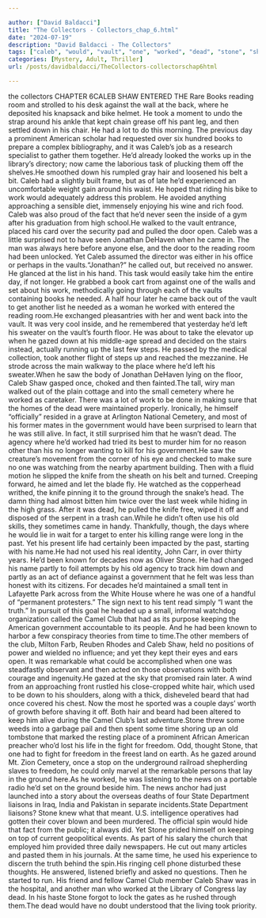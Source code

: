 ```yaml
---

author: ["David Baldacci"]
title: "The Collectors - Collectors_chap_6.html"
date: "2024-07-19"
description: "David Baldacci - The Collectors"
tags: ["caleb", "would", "vault", "one", "worked", "dead", "stone", "shaw", "book", "day", "work", "came", "yet", "club", "reading", "back", "took", "around", "american", "hair", "fact", "surprised", "jonathan", "man", "another"]
categories: [Mystery, Adult, Thriller]
url: /posts/davidbaldacci/TheCollectors-collectorschap6html

---
```


the collectors
CHAPTER 6CALEB SHAW ENTERED THE Rare Books reading room and strolled to his desk against the wall at the back, where he deposited his knapsack and bike helmet. He took a moment to undo the strap around his ankle that kept chain grease off his pant leg, and then settled down in his chair. He had a lot to do this morning. The previous day a prominent American scholar had requested over six hundred books to prepare a complex bibliography, and it was Caleb’s job as a research specialist to gather them together. He’d already looked the works up in the library’s directory; now came the laborious task of plucking them off the shelves.He smoothed down his rumpled gray hair and loosened his belt a bit. Caleb had a slightly built frame, but as of late he’d experienced an uncomfortable weight gain around his waist. He hoped that riding his bike to work would adequately address this problem. He avoided anything approaching a sensible diet, immensely enjoying his wine and rich food. Caleb was also proud of the fact that he’d never seen the inside of a gym after his graduation from high school.He walked to the vault entrance, placed his card over the security pad and pulled the door open. Caleb was a little surprised not to have seen Jonathan DeHaven when he came in. The man was always here before anyone else, and the door to the reading room had been unlocked. Yet Caleb assumed the director was either in his office or perhaps in the vaults.“Jonathan?” he called out, but received no answer. He glanced at the list in his hand. This task would easily take him the entire day, if not longer. He grabbed a book cart from against one of the walls and set about his work, methodically going through each of the vaults containing books he needed. A half hour later he came back out of the vault to get another list he needed as a woman he worked with entered the reading room.He exchanged pleasantries with her and went back into the vault. It was very cool inside, and he remembered that yesterday he’d left his sweater on the vault’s fourth floor. He was about to take the elevator up when he gazed down at his middle-age spread and decided on the stairs instead, actually running up the last few steps. He passed by the medical collection, took another flight of steps up and reached the mezzanine. He strode across the main walkway to the place where he’d left his sweater.When he saw the body of Jonathan DeHaven lying on the floor, Caleb Shaw gasped once, choked and then fainted.The tall, wiry man walked out of the plain cottage and into the small cemetery where he worked as caretaker. There was a lot of work to be done in making sure that the homes of the dead were maintained properly. Ironically, he himself “officially” resided in a grave at Arlington National Cemetery, and most of his former mates in the government would have been surprised to learn that he was still alive. In fact, it still surprised him that he wasn’t dead. The agency where he’d worked had tried its best to murder him for no reason other than his no longer wanting to kill for his government.He saw the creature’s movement from the corner of his eye and checked to make sure no one was watching from the nearby apartment building. Then with a fluid motion he slipped the knife from the sheath on his belt and turned. Creeping forward, he aimed and let the blade fly. He watched as the copperhead writhed, the knife pinning it to the ground through the snake’s head. The damn thing had almost bitten him twice over the last week while hiding in the high grass. After it was dead, he pulled the knife free, wiped it off and disposed of the serpent in a trash can.While he didn’t often use his old skills, they sometimes came in handy. Thankfully, though, the days where he would lie in wait for a target to enter his killing range were long in the past. Yet his present life had certainly been impacted by the past, starting with his name.He had not used his real identity, John Carr, in over thirty years. He’d been known for decades now as Oliver Stone. He had changed his name partly to foil attempts by his old agency to track him down and partly as an act of defiance against a government that he felt was less than honest with its citizens. For decades he’d maintained a small tent in Lafayette Park across from the White House where he was one of a handful of “permanent protesters.” The sign next to his tent read simply “I want the truth.” In pursuit of this goal he headed up a small, informal watchdog organization called the Camel Club that had as its purpose keeping the American government accountable to its people. And he had been known to harbor a few conspiracy theories from time to time.The other members of the club, Milton Farb, Reuben Rhodes and Caleb Shaw, held no positions of power and wielded no influence; and yet they kept their eyes and ears open. It was remarkable what could be accomplished when one was steadfastly observant and then acted on those observations with both courage and ingenuity.He gazed at the sky that promised rain later. A wind from an approaching front rustled his close-cropped white hair, which used to be down to his shoulders, along with a thick, disheveled beard that had once covered his chest. Now the most he sported was a couple days’ worth of growth before shaving it off. Both hair and beard had been altered to keep him alive during the Camel Club’s last adventure.Stone threw some weeds into a garbage pail and then spent some time shoring up an old tombstone that marked the resting place of a prominent African American preacher who’d lost his life in the fight for freedom. Odd, thought Stone, that one had to fight for freedom in the freest land on earth. As he gazed around Mt. Zion Cemetery, once a stop on the underground railroad shepherding slaves to freedom, he could only marvel at the remarkable persons that lay in the ground here.As he worked, he was listening to the news on a portable radio he’d set on the ground beside him. The news anchor had just launched into a story about the overseas deaths of four State Department liaisons in Iraq, India and Pakistan in separate incidents.State Department liaisons? Stone knew what that meant. U.S. intelligence operatives had gotten their cover blown and been murdered. The official spin would hide that fact from the public; it always did. Yet Stone prided himself on keeping on top of current geopolitical events. As part of his salary the church that employed him provided three daily newspapers. He cut out many articles and pasted them in his journals. At the same time, he used his experience to discern the truth behind the spin.His ringing cell phone disturbed these thoughts. He answered, listened briefly and asked no questions. Then he started to run. His friend and fellow Camel Club member Caleb Shaw was in the hospital, and another man who worked at the Library of Congress lay dead. In his haste Stone forgot to lock the gates as he rushed through them.The dead would have no doubt understood that the living took priority.
